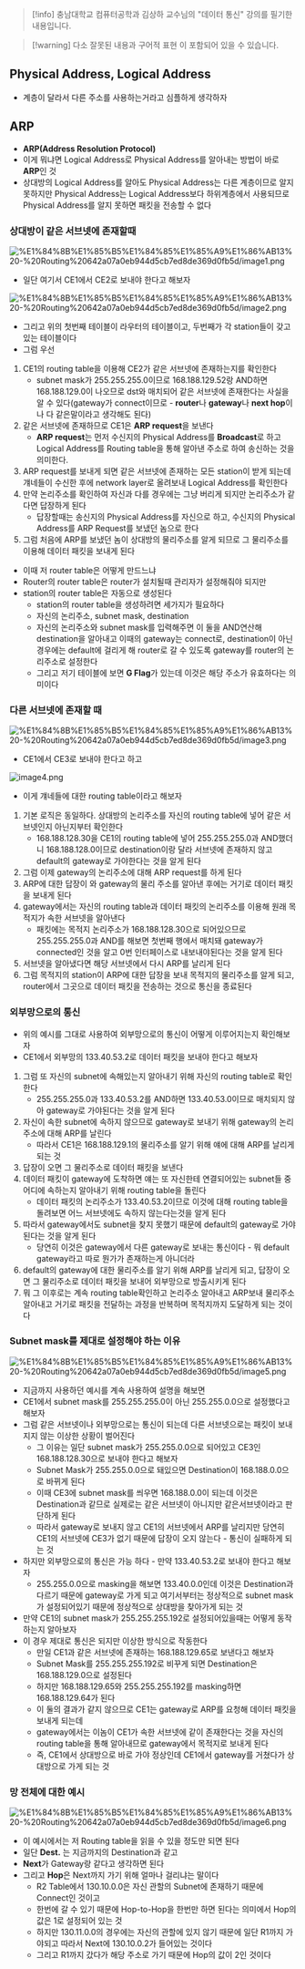 > [!info] 충남대학교 컴퓨터공학과 김상하 교수님의 "데이터 통신" 강의를 필기한 내용입니다.

> [!warning] 다소 잘못된 내용과 구어적 표현 이 포함되어 있을 수 있습니다.

## Physical Address, Logical Address

- 계층이 달라서 다른 주소를 사용하는거라고 심플하게 생각하자

## ARP

- **ARP(Address Resolution Protocol)**
- 이게 뭐냐면 Logical Address로 Physical Address를 알아내는 방법이 바로 **ARP**인 것
- 상대방의 Logical Address를 알아도 Physical Address는 다른 계층이므로 알지 못하지만 Physical Address는 Logical Address보다 하위계층에서 사용되므로 Physical Address를 알지 못하면 패킷을 전송할 수 없다

### 상대방이 같은 서브넷에 존재할때

![%E1%84%8B%E1%85%B5%E1%84%85%E1%85%A9%E1%86%AB13%20-%20Routing%20642a07a0eb944d5cb7ed8de369d0fb5d/image1.png](botanicals/network/originals/datacommunication.spring.2021.cse.cnu.ac.kr/images/13_642a07a0eb944d5cb7ed8de369d0fb5d/image1.png)

- 일단 여기서 CE1에서 CE2로 보내야 한다고 해보자

![%E1%84%8B%E1%85%B5%E1%84%85%E1%85%A9%E1%86%AB13%20-%20Routing%20642a07a0eb944d5cb7ed8de369d0fb5d/image2.png](botanicals/network/originals/datacommunication.spring.2021.cse.cnu.ac.kr/images/13_642a07a0eb944d5cb7ed8de369d0fb5d/image2.png)

- 그리고 위의 첫번째 테이블이 라우터의 테이블이고, 두번째가 각 station들이 갖고있는 테이블이다
- 그럼 우선
1. CE1의 routing table을 이용해 CE2가 같은 서브넷에 존재하는지를 확인한다
	- subnet mask가 255.255.255.0이므로 168.188.129.52랑 AND하면 168.188.129.0이 나오므로 dst와 매치되어 같은 서브넷에 존재한다는 사실을 알 수 있다(gateway가 connect이므로 - **router**나 **gateway**나 **next hop**이나 다 같은말이라고 생각해도 된다)
2. 같은 서브넷에 존재하므로 CE1은 **ARP request**을 보낸다
	- **ARP request**는 먼저 수신지의 Physical Address를 **Broadcast**로 하고 Logical Address를 Routing table을 통해 알아낸 주소로 하여 송신하는 것을 의미한다.
3. ARP request를 보내게 되면 같은 서브넷에 존재하는 모든 station이 받게 되는데 걔네들이 수신한 후에 network layer로 올려보내 Logical Address를 확인한다
4. 만약 논리주소를 확인하여 자신과 다를 경우에는 그냥 버리게 되지만 논리주소가 같다면 답장하게 된다
	- 답장할때는 송신지의 Physical Address를 자신으로 하고, 수신지의 Physical Address를 ARP Request를 보냈던 놈으로 한다
5. 그럼 처음에 ARP를 보냈던 놈이 상대방의 물리주소를 알게 되므로 그 물리주소를 이용해 데이터 패킷을 보내게 된다
- 이때 저 router table은 어떻게 만드느냐
- Router의 router table은 router가 설치될때 관리자가 설정해줘야 되지만
- station의 router table은 자동으로 생성된다
	- station의 router table을 생성하려면 세가지가 필요하다
	- 자신의 논리주소, subnet mask, destination
	- 자신의 논리주소와 subnet mask를 입력해주면 이 둘을 AND연산해 destination을 알아내고 이때의 gateway는 connect로, destination이 아닌 경우에는 default에 걸리게 해 router로 갈 수 있도록 gateway를 router의 논리주소로 설정한다
	- 그리고 저기 테이블에 보면 **G Flag**가 있는데 이것은 해당 주소가 유효하다는 의미이다

### 다른 서브넷에 존재할 때

![%E1%84%8B%E1%85%B5%E1%84%85%E1%85%A9%E1%86%AB13%20-%20Routing%20642a07a0eb944d5cb7ed8de369d0fb5d/image3.png](botanicals/network/originals/datacommunication.spring.2021.cse.cnu.ac.kr/images/13_642a07a0eb944d5cb7ed8de369d0fb5d/image3.png)

- CE1에서 CE3로 보내야 한다고 하고

![image4.png](botanicals/network/originals/datacommunication.spring.2021.cse.cnu.ac.kr/images/13_642a07a0eb944d5cb7ed8de369d0fb5d/image4.png)

- 이게 걔네들에 대한 routing table이라고 해보자
1. 기본 로직은 동일하다. 상대방의 논리주소를 자신의 routing table에 넣어 같은 서브넷인지 아닌지부터 확인한다
	- 168.188.128.30을 CE1의 routing table에 넣어 255.255.255.0과 AND했더니 168.188.128.0이므로 destination이랑 달라 서브넷에 존재하지 않고 default의 gateway로 가야한다는 것을 알게 된다
2. 그럼 이제 gateway의 논리주소에 대해 ARP request를 하게 된다
3. ARP에 대한 답장이 와 gateway의 물리 주소를 알아낸 후에는 거기로 데이터 패킷을 보내게 된다
4. gateway에서는 자신의 routing table과 데이터 패킷의 논리주소를 이용해 원래 목적지가 속한 서브넷을 알아낸다
	- 패킷에는 목적지 논리주소가 168.188.128.30으로 되어있으므로 255.255.255.0과 AND를 해보면 첫번째 행에서 매치돼 gateway가 connected인 것을 알고 0번 인터페이스로 내보내야된다는 것을 알게 된다
5. 서브넷을 알아냈다면 해당 서브넷에서 다시 ARP를 날리게 된다
6. 그럼 목적지의 station이 ARP에 대한 답장을 보내 목적지의 물리주소를 알게 되고, router에서 그곳으로 데이터 패킷을 전송하는 것으로 통신을 종료된다

### 외부망으로의 통신

- 위의 예시를 그대로 사용하여 외부망으로의 통신이 어떻게 이루어지는지 확인해보자
- CE1에서 외부망의 133.40.53.2로 데이터 패킷을 보내야 한다고 해보자
1. 그럼 또 자신의 subnet에 속해있는지 알아내기 위해 자신의 routing table로 확인한다
	- 255.255.255.0과 133.40.53.2를 AND하면 133.40.53.0이므로 매치되지 않아 gateway로 가야된다는 것을 알게 된다
2. 자신이 속한 subnet에 속하지 않으므로 gateway로 보내기 위해 gateway의 논리주소에 대해 ARP를 날린다
	- 따라서 CE1은 168.188.129.1의 물리주소를 알기 위해 얘에 대해 ARP를 날리게 되는 것
3. 답장이 오면 그 물리주소로 데이터 패킷을 보낸다
4. 데이터 패킷이 gateway에 도착하면 얘는 또 자신한테 연결되어있는 subnet들 중 어디에 속하는지 알아내기 위해 routing table을 돌린다
	- 데이터 패킷의 논리주소가 133.40.53.2이므로 이것에 대해 routing table을 돌려보면 어느 서브넷에도 속하지 않는다는것을 알게 된다
5. 따라서 gateway에서도 subnet을 찾지 못했기 때문에 default의 gateway로 가야된다는 것을 알게 된다
	- 당연히 이것은 gateway에서 다른 gateway로 보내는 통신이다 - 뭐 default gateway라고 따로 뭔가가 존재하는게 아니더라
6. default의 gateway에 대한 물리주소를 알기 위해 ARP를 날리게 되고, 답장이 오면 그 물리주소로 데이터 패킷을 보내어 외부망으로 방출시키게 된다
7. 뭐 그 이후로는 계속 routing table확인하고 논리주소 알아내고 ARP보내 물리주소 알아내고 거기로 패킷을 전달하는 과정을 반복하며 목적지까지 도달하게 되는 것이다

### Subnet mask를 제대로 설정해야 하는 이유

![%E1%84%8B%E1%85%B5%E1%84%85%E1%85%A9%E1%86%AB13%20-%20Routing%20642a07a0eb944d5cb7ed8de369d0fb5d/image5.png](botanicals/network/originals/datacommunication.spring.2021.cse.cnu.ac.kr/images/13_642a07a0eb944d5cb7ed8de369d0fb5d/image5.png)

- 지금까지 사용하던 예시를 계속 사용하여 설명을 해보면
- CE1에서 subnet mask를 255.255.255.0이 아닌 255.255.0.0으로 설정했다고 해보자
- 그럼 같은 서브넷이나 외부망으로는 통신이 되는데 다른 서브넷으로는 패킷이 보내지지 않는 이상한 상황이 벌어진다
	- 그 이유는 일단 subnet mask가 255.255.0.0으로 되어있고 CE3인 168.188.128.30으로 보내야 한다고 해보자
	- Subnet Mask가 255.255.0.0으로 돼있으면 Destination이 168.188.0.0으로 바뀌게 된다
	- 이때 CE3에 subnet mask를 씌우면 168.188.0.0이 되는데 이것은 Destination과 같므로 실제로는 같은 서브넷이 아니지만 같은서브넷이라고 판단하게 된다
	- 따라서 gateway로 보내지 않고 CE1의 서브넷에서 ARP를 날리지만 당연히 CE1의 서브넷에 CE3가 없기 때문에 답장이 오지 않는다 - 통신이 실패하게 되는 것
- 하지만 외부망으로의 통신은 가능 하다 - 만약 133.40.53.2로 보내야 한다고 해보자
	- 255.255.0.0으로 masking을 해보면 133.40.0.0인데 이것은 Destination과 다르기 때문에 gateway로 가게 되고 여기서부터는 정상적으로 subnet mask가 설정되어있기 때문에 정상적으로 상대방을 찾아가게 되는 것
- 만약 CE1의 subnet mask가 255.255.255.192로 설정되어있을때는 어떻게 동작하는지 알아보자
- 이 경우 제대로 통신은 되지만 이상한 방식으로 작동한다
	- 만일 CE1과 같은 서브넷에 존재하는 168.188.129.65로 보낸다고 해보자
	- Subnet Mask를 255.255.255.192로 비꾸게 되면 Destination은 168.188.129.0으로 설정된다
	- 하지만 168.188.129.65와 255.255.255.192를 masking하면 168.188.129.64가 된다
	- 이 둘의 결과가 같지 않으므로 CE1는 gateway로 ARP를 요청해 데이터 패킷을 보내게 되는데
	- gateway에서는 이놈이 CE1가 속한 서브넷에 같이 존재한다는 것을 자신의 routing table을 통해 알아내므로 gateway에서 목적지로 보내게 된다
	- 즉, CE1에서 상대방으로 바로 가야 정상인데 CE1에서 gateway를 거쳤다가 상대방으로 가게 되는 것

### 망 전체에 대한 예시

![%E1%84%8B%E1%85%B5%E1%84%85%E1%85%A9%E1%86%AB13%20-%20Routing%20642a07a0eb944d5cb7ed8de369d0fb5d/image6.png](botanicals/network/originals/datacommunication.spring.2021.cse.cnu.ac.kr/images/13_642a07a0eb944d5cb7ed8de369d0fb5d/image6.png)

- 이 예시에서는 저 Routing table을 읽을 수 있을 정도만 되면 된다
- 일단 **Dest.** 는 지금까지의 Destination과 같고
- **Next**가 Gateway랑 같다고 생각하면 된다
- 그리고 **Hop**은 Next까지 가기 위해 얼마나 걸리냐는 말이다
	- R2 Table에서 130.10.0.0은 자신 관할의 Subnet에 존재하기 때문에 Connect인 것이고
	- 한번에 갈 수 있기 때문에 Hop-to-Hop을 한번만 하면 된다는 의미에서 Hop의 값은 1로 설정되어 있는 것
	- 하지만 130.11.0.0의 경우에는 자신의 관할에 있지 않기 때문에 일단 R1까지 가야되고 따라서 Next에 130.10.0.2가 들어있는 것이다
	- 그리고 R1까지 갔다가 해당 주소로 가기 때문에 Hop의 값이 2인 것이다